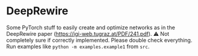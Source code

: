 # DeepRewire
Some PyTorch stuff to easily create and optimize networks as in the DeepRewire paper (https://igi-web.tugraz.at/PDF/241.pdf).
⚠️ Not completely sure if correctly implemented. Please double check everything.
Run examples like `python -m examples.example1` from `src`.
